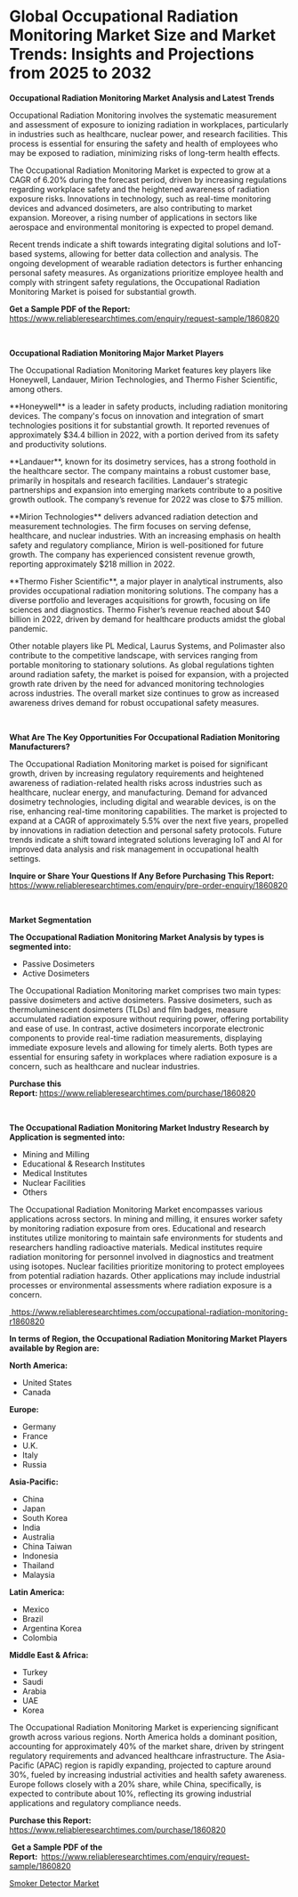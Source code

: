 <p><h1>Global Occupational Radiation Monitoring Market Size and Market Trends: Insights and Projections from 2025 to 2032</h1></p><p><strong>Occupational Radiation Monitoring Market Analysis and Latest Trends</strong></p>
<p><p>Occupational Radiation Monitoring involves the systematic measurement and assessment of exposure to ionizing radiation in workplaces, particularly in industries such as healthcare, nuclear power, and research facilities. This process is essential for ensuring the safety and health of employees who may be exposed to radiation, minimizing risks of long-term health effects.</p><p>The Occupational Radiation Monitoring Market is expected to grow at a CAGR of 6.20% during the forecast period, driven by increasing regulations regarding workplace safety and the heightened awareness of radiation exposure risks. Innovations in technology, such as real-time monitoring devices and advanced dosimeters, are also contributing to market expansion. Moreover, a rising number of applications in sectors like aerospace and environmental monitoring is expected to propel demand. </p><p>Recent trends indicate a shift towards integrating digital solutions and IoT-based systems, allowing for better data collection and analysis. The ongoing development of wearable radiation detectors is further enhancing personal safety measures. As organizations prioritize employee health and comply with stringent safety regulations, the Occupational Radiation Monitoring Market is poised for substantial growth.</p></p>
<p><strong>Get a Sample PDF of the Report:&nbsp;</strong> <a href="https://www.reliableresearchtimes.com/enquiry/request-sample/1860820?utm_campaign=2391&utm_medium=2&utm_source=Github&utm_content=ia&utm_term=16022025&utm_id=occupational-radiation-monitoring">https://www.reliableresearchtimes.com/enquiry/request-sample/1860820</a></p>
<p>&nbsp;</p>
<p><strong>Occupational Radiation Monitoring Major Market Players</strong></p>
<p><p>The Occupational Radiation Monitoring Market features key players like Honeywell, Landauer, Mirion Technologies, and Thermo Fisher Scientific, among others. </p><p>**Honeywell** is a leader in safety products, including radiation monitoring devices. The company's focus on innovation and integration of smart technologies positions it for substantial growth. It reported revenues of approximately $34.4 billion in 2022, with a portion derived from its safety and productivity solutions.</p><p>**Landauer**, known for its dosimetry services, has a strong foothold in the healthcare sector. The company maintains a robust customer base, primarily in hospitals and research facilities. Landauer's strategic partnerships and expansion into emerging markets contribute to a positive growth outlook. The company’s revenue for 2022 was close to $75 million.</p><p>**Mirion Technologies** delivers advanced radiation detection and measurement technologies. The firm focuses on serving defense, healthcare, and nuclear industries. With an increasing emphasis on health safety and regulatory compliance, Mirion is well-positioned for future growth. The company has experienced consistent revenue growth, reporting approximately $218 million in 2022.</p><p>**Thermo Fisher Scientific**, a major player in analytical instruments, also provides occupational radiation monitoring solutions. The company has a diverse portfolio and leverages acquisitions for growth, focusing on life sciences and diagnostics. Thermo Fisher’s revenue reached about $40 billion in 2022, driven by demand for healthcare products amidst the global pandemic.</p><p>Other notable players like PL Medical, Laurus Systems, and Polimaster also contribute to the competitive landscape, with services ranging from portable monitoring to stationary solutions. As global regulations tighten around radiation safety, the market is poised for expansion, with a projected growth rate driven by the need for advanced monitoring technologies across industries. The overall market size continues to grow as increased awareness drives demand for robust occupational safety measures.</p></p>
<p>&nbsp;</p>
<p><strong>What Are The Key Opportunities For Occupational Radiation Monitoring Manufacturers?</strong></p>
<p><p>The Occupational Radiation Monitoring market is poised for significant growth, driven by increasing regulatory requirements and heightened awareness of radiation-related health risks across industries such as healthcare, nuclear energy, and manufacturing. Demand for advanced dosimetry technologies, including digital and wearable devices, is on the rise, enhancing real-time monitoring capabilities. The market is projected to expand at a CAGR of approximately 5.5% over the next five years, propelled by innovations in radiation detection and personal safety protocols. Future trends indicate a shift toward integrated solutions leveraging IoT and AI for improved data analysis and risk management in occupational health settings.</p></p>
<p><strong>Inquire or Share Your Questions If Any Before Purchasing This Report:</strong> <a href="https://www.reliableresearchtimes.com/enquiry/pre-order-enquiry/1860820?utm_campaign=2391&utm_medium=2&utm_source=Github&utm_content=ia&utm_term=16022025&utm_id=occupational-radiation-monitoring">https://www.reliableresearchtimes.com/enquiry/pre-order-enquiry/1860820</a></p>
<p>&nbsp;</p>
<p><strong>Market Segmentation</strong></p>
<p><strong>The Occupational Radiation Monitoring Market Analysis by types is segmented into:</strong></p>
<p><ul><li>Passive Dosimeters</li><li>Active Dosimeters</li></ul></p>
<p><p>The Occupational Radiation Monitoring market comprises two main types: passive dosimeters and active dosimeters. Passive dosimeters, such as thermoluminescent dosimeters (TLDs) and film badges, measure accumulated radiation exposure without requiring power, offering portability and ease of use. In contrast, active dosimeters incorporate electronic components to provide real-time radiation measurements, displaying immediate exposure levels and allowing for timely alerts. Both types are essential for ensuring safety in workplaces where radiation exposure is a concern, such as healthcare and nuclear industries.</p></p>
<p><strong>Purchase this Report:&nbsp;</strong><a href="https://www.reliableresearchtimes.com/purchase/1860820?utm_campaign=2391&utm_medium=2&utm_source=Github&utm_content=ia&utm_term=16022025&utm_id=occupational-radiation-monitoring">https://www.reliableresearchtimes.com/purchase/1860820</a></p>
<p>&nbsp;</p>
<p><strong>The Occupational Radiation Monitoring Market Industry Research by Application is segmented into:</strong></p>
<p><ul><li>Mining and Milling</li><li>Educational & Research Institutes</li><li>Medical Institutes</li><li>Nuclear Facilities</li><li>Others</li></ul></p>
<p><p>The Occupational Radiation Monitoring Market encompasses various applications across sectors. In mining and milling, it ensures worker safety by monitoring radiation exposure from ores. Educational and research institutes utilize monitoring to maintain safe environments for students and researchers handling radioactive materials. Medical institutes require radiation monitoring for personnel involved in diagnostics and treatment using isotopes. Nuclear facilities prioritize monitoring to protect employees from potential radiation hazards. Other applications may include industrial processes or environmental assessments where radiation exposure is a concern.</p></p>
<p><a href="https://www.reliableresearchtimes.com/occupational-radiation-monitoring-r1860820?utm_campaign=2391&utm_medium=2&utm_source=Github&utm_content=ia&utm_term=16022025&utm_id=occupational-radiation-monitoring">&nbsp;https://www.reliableresearchtimes.com/occupational-radiation-monitoring-r1860820</a></p>
<p><strong>In terms of Region, the Occupational Radiation Monitoring Market Players available by Region are:</strong></p>
<p>
    <p> <strong> North America: </strong>
        <ul>
            <li>United States</li>
            <li>Canada</li>
        </ul>
        </p> 
    <p> <strong> Europe: </strong>
        <ul>
            <li>Germany</li>
            <li>France</li>
            <li>U.K.</li>
            <li>Italy</li>
            <li>Russia</li>
        </ul>
        </p> 
    <p> <strong> Asia-Pacific: </strong>
        <ul>
            <li>China</li>
            <li>Japan</li>
            <li>South Korea</li>
            <li>India</li>
            <li>Australia</li>
            <li>China Taiwan</li>
            <li>Indonesia</li>
            <li>Thailand</li>
            <li>Malaysia</li>
        </ul>
        </p> 
    <p> <strong> Latin America: </strong>
        <ul>
            <li>Mexico</li>
            <li>Brazil</li>
            <li>Argentina Korea</li>
            <li>Colombia</li>
        </ul>
        </p> 
    <p> <strong> Middle East & Africa: </strong>
        <ul>
            <li>Turkey</li>
            <li>Saudi</li>
            <li>Arabia</li>
            <li>UAE</li>
            <li>Korea</li>
        </ul>
    </p>
    </p>
<p><p>The Occupational Radiation Monitoring Market is experiencing significant growth across various regions. North America holds a dominant position, accounting for approximately 40% of the market share, driven by stringent regulatory requirements and advanced healthcare infrastructure. The Asia-Pacific (APAC) region is rapidly expanding, projected to capture around 30%, fueled by increasing industrial activities and health safety awareness. Europe follows closely with a 20% share, while China, specifically, is expected to contribute about 10%, reflecting its growing industrial applications and regulatory compliance needs.</p></p>
<p><strong>Purchase this Report: </strong><a href="https://www.reliableresearchtimes.com/purchase/1860820?utm_campaign=2391&utm_medium=2&utm_source=Github&utm_content=ia&utm_term=16022025&utm_id=occupational-radiation-monitoring">https://www.reliableresearchtimes.com/purchase/1860820</a></p>
<p>&nbsp;<strong>Get a Sample PDF of the Report:&nbsp;&nbsp;</strong><a href="https://www.reliableresearchtimes.com/enquiry/request-sample/1860820?utm_campaign=2391&utm_medium=2&utm_source=Github&utm_content=ia&utm_term=16022025&utm_id=occupational-radiation-monitoring">https://www.reliableresearchtimes.com/enquiry/request-sample/1860820</a></p>
<p><strong></strong></p>
<p><p><a href="https://github.com/hartsockdonnette82/Market-Research-Report-List-1/blob/main/smoker-detector-market.md?utm_campaign=2391&utm_medium=2&utm_source=Github&utm_content=ia&utm_term=16022025&utm_id=occupational-radiation-monitoring">Smoker Detector Market</a></p></p>